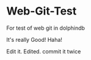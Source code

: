 # Web-Git-Test
For test of web git in dolphindb

It's really Good! Haha!

Edit it. Edited. commit it twice
